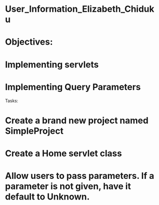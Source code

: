 # User_Information_Elizabeth_Chiduku
# Objectives:
# Implementing servlets

# Implementing Query Parameters

Tasks:
# Create a brand new project named SimpleProject
# Create a Home servlet class

# Allow users to pass parameters. If a parameter is not given, have it default to Unknown.
